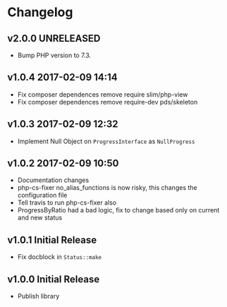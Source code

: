 # Changelog

## v2.0.0 UNRELEASED

- Bump PHP version to 7.3.

## v1.0.4 2017-02-09 14:14
- Fix composer dependences remove require slim/php-view
- Fix composer dependences remove require-dev pds/skeleton

## v1.0.3 2017-02-09 12:32
- Implement Null Object on `ProgressInterface` as `NullProgress`

## v1.0.2 2017-02-09  10:50
- Documentation changes
- php-cs-fixer no_alias_functions is now risky, this changes the configuration file
- Tell travis to run php-cs-fixer also
- ProgressByRatio had a bad logic, fix to change based only on current and new status

## v1.0.1 Initial Release
- Fix docblock in `Status::make`

## v1.0.0 Initial Release
- Publish library

